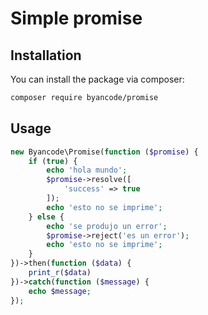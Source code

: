 # Simple promise

## Installation

You can install the package via composer:

``` bash
composer require byancode/promise
```

## Usage

``` php
new Byancode\Promise(function ($promise) {
    if (true) {
        echo 'hola mundo';
        $promise->resolve([
            'success' => true
        ]);
        echo 'esto no se imprime';
    } else {
        echo 'se produjo un error';
        $promise->reject('es un error');
        echo 'esto no se imprime';
    }
})->then(function ($data) {
    print_r($data)
})->catch(function ($message) {
    echo $message;
});
```
